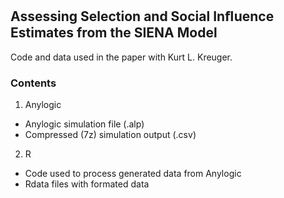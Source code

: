 ## Assessing Selection and Social Inﬂuence Estimates from the SIENA Model

Code and data used in the paper with Kurt L. Kreuger.

### Contents

1. Anylogic
 - Anylogic simulation file (.alp)
 - Compressed (7z) simulation output (.csv)

2. R
 - Code used to process generated data from Anylogic
 - Rdata files with formated data
